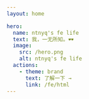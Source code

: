 ```yaml
---
layout: home

hero:
  name: ntnyq's fe life
  text: 我，一无所知。🕶
  image:
    src: /hero.png
    alt: ntnyq's fe life
  actions:
    - theme: brand
      text: 了解一下 →
      link: /fe/html
---
```

